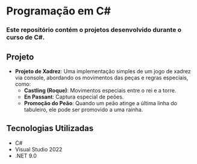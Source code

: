 # Programação em C#

### <p align="left">Este repositório contém o projetos desenvolvido durante o curso de C#.</p>

## Projeto

- **Projeto de Xadrez**: Uma implementação simples de um jogo de xadrez via console, abordando os movimentos das peças e regras especiais, como:
  - **Castling (Roque)**: Movimentos especiais entre o rei e a torre.
  - **En Passant**: Captura especial de peões.
  - **Promoção do Peão**: Quando um peão atinge a última linha do tabuleiro, ele pode ser promovido a uma rainha.

## Tecnologias Utilizadas

- C#
- Visual Studio 2022
- .NET 9.0



